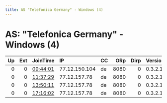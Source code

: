 ```yaml
---
title: AS "Telefonica Germany" - Windows (4)
---
```


# AS: "Telefonica Germany" - Windows (4)

|   Up |   Ext | JoinTime                                                                                            | IP            | CC   |   ORp |   Dirp | Version   | Contact   | Nickname   |   eFamMembers |
|-----:|------:|:----------------------------------------------------------------------------------------------------|:--------------|:-----|------:|-------:|:----------|:----------|:-----------|--------------:|
|    0 |     0 | [09:44:01](https://metrics.torproject.org/rs.html#details/1D4E75BF86A742DB584847650A34404D30161A4B) | 77.12.150.104 | de   |  8080 |      0 | 0.3.2.10  | None      | BummBumm   |             1 |
|    0 |     0 | [11:37:29](https://metrics.torproject.org/rs.html#details/0EE48669120A6587FF32A973C8953C51EC5E7E28) | 77.12.157.78  | de   |  8080 |      0 | 0.3.2.10  | None      | BummBumm   |             1 |
|    0 |     0 | [13:50:11](https://metrics.torproject.org/rs.html#details/3BEBC02E44C89E529D4703C87F50278E7C0500A0) | 77.12.157.78  | de   |  8080 |      0 | 0.3.2.10  | None      | BummBumm   |             1 |
|    0 |     0 | [17:16:02](https://metrics.torproject.org/rs.html#details/4629B7A1193AC8C5CAA9F4CD0342FDBEDEA1258E) | 77.12.157.78  | de   |  8080 |      0 | 0.3.2.10  | None      | BummBumm   |             1 |
